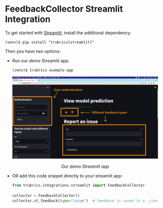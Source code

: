# FeedbackCollector Streamlit Integration

To get started with [Streamlit](https://streamlit.io/), install the additional dependency:

```console
(venv)$ pip install "trubrics[streamlit]"
```

Then you have two options:

- Run our demo Streamlit app:
    ```console
    (venv)$ trubrics example-app
    ```

    ![logo-gradient](./assets/titanic-feedback-example.png)
    <p align="center"><em>Our demo Streamlit app</em></p>

- OR add this code snippet directly to your streamlit app:
    ```py
    from trubrics.integrations.streamlit import FeedbackCollector

    collector = FeedbackCollector()
    collector.st_feedback(type="issue")  # feedback is saved to a .json file
    ```
